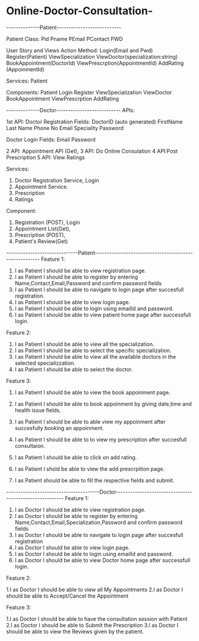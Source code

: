# Online-Doctor-Consultation-
--------------Patient---------------------------

Patient Class:
Pid
Pname
PEmail
PContact
PWD


User Story and Views Action Method:
Login(Email and Pwd)
Register(Patient)
ViewSpecialization
ViewDoctor(specialization:string)
BookAppointment(DoctorId)
ViewPrescrption(AppointmentId)
AddRating (AppoinmentId)

Services:
Patient

Components:
Patient
Login
Register
ViewSpecialization
ViewDoctor
BookAppointment
ViewPrescrption
AddRating


--------------Doctor---------------------------
APIs:

1st API: Doctor Registration 
	 Fields: DoctorID (auto generated)
		 FirstName
		 Last Name
		 Phone No
		 Email
		 Speciality
		 Password
		

Doctor Login
	Fields: Email
		Password

2 API: Appointment API (Get), 
3 API:  Do Online Consulation
4 API:Post Prescription 
5 API: View Ratings

Services:
1. Doctor Registration Service, Login
2. Appointment Service.
3. Prescription 
4. Ratings


Component:
1. Registration (POST), Login
2. Appointment List(Get), 
3. Prescription (POST), 
4. Patient's Review(Get) 

------------------------------Patient-------------------------------------------------------
Feature 1:

1. I as Patient I should be able to view registration page.
2. I as Patient I should be able to register by entering Name,Contact,Email,Password and confirm password fields
3. I as Patient I should be able to navigate to login page after succesfull registration.
4. I as Patient I should be able to view login page.
5. I as Patient I should be able to login using emailId and password.
6. I as Patient I should be able to view patient home page after successfull login. 


Feature 2:
1. I as Patient I should be able to view all the specialization.
2. I as Patient I should be able to select the specific specialization.
3. I as Patient I should be able to view all the available doctors in the selected specializzation.
4. I as Patient I should be able to select the doctor.


Feature 3:
1. I as Patient I should be able to view the book appoinment page.
2. I as Patient I should be able to book appoinment by giving date,time and health issue fields.
3. I as Patient I should be able to able view my appoinment after succesfully booking an appoinment.
4. I as Patient I should be able to to view my prescription after succesfull consultaion.

5. I as Patient I should be able to click on add rating.
6. I as Patient I shold be able to  view the add prescrpition page.
7. I as Patient should be able to fill the respective fields and submit.


---------------------------------------Doctor--------------------------------------------------------
Feature 1:

1. I as Doctor I should be able to view registration page.
2. I as Doctor I should be able to register by entering Name,Contact,Email,Specialization,Password and confirm password fields
3. I as Doctor I should be able to navigate to login page after succesfull registration
4. I as Doctor I should be able to view login page.
5. I as Doctor I should be able to login using emailId and password.
6. I as Doctor I should be able to view Doctor home page after successfull login. 

Feature 2:

1.I as Doctor I should be able to view all My Appointments
2.I as Doctor I should be able to Accept/Cancel the Appointment

Feature 3:

1.I as Doctor I should be able to have the consultation session with Patient
2.I as Doctor I should be able to Submit the Prescription
3.I as Doctor I should be able to view the Reviews given by the patient.


